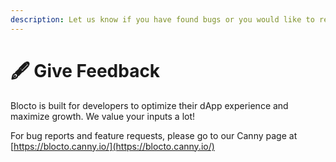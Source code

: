 ```yaml
---
description: Let us know if you have found bugs or you would like to request for features.
---
```


# 🖋 Give Feedback

Blocto is built for developers to optimize their dApp experience and maximize growth. We value your inputs a lot!

For bug reports and feature requests, please go to our Canny page at [https://blocto.canny.io/](https://blocto.canny.io/)

